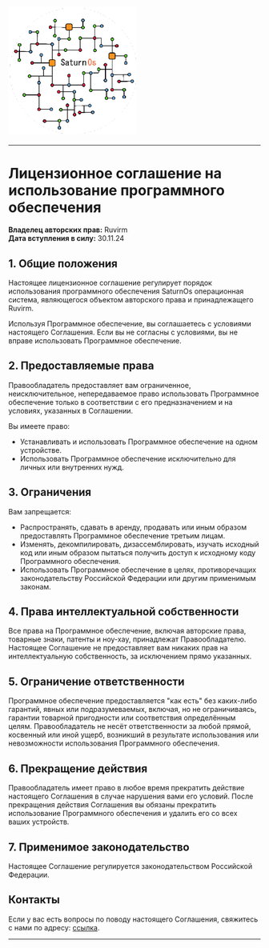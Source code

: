 ### <img src="/icon/SaturnOS.png" alt="icon" width="256">
---
# Лицензионное соглашение на использование программного обеспечения

**Владелец авторских прав:** Ruvirm  
**Дата вступления в силу:** 30.11.24

## 1. Общие положения
Настоящее лицензионное соглашение регулирует порядок использования программного обеспечения SaturnOs операционная система, являющегося объектом авторского права и принадлежащего Ruvirm.

Используя Программное обеспечение, вы соглашаетесь с условиями настоящего Соглашения. Если вы не согласны с условиями, вы не вправе использовать Программное обеспечение.

## 2. Предоставляемые права
Правообладатель предоставляет вам ограниченное, неисключительное, непередаваемое право использовать Программное обеспечение только в соответствии с его предназначением и на условиях, указанных в Соглашении.

Вы имеете право:
- Устанавливать и использовать Программное обеспечение на одном устройстве.
- Использовать Программное обеспечение исключительно для личных или внутренних нужд.

## 3. Ограничения
Вам запрещается:
- Распространять, сдавать в аренду, продавать или иным образом предоставлять Программное обеспечение третьим лицам.
- Изменять, декомпилировать, дизассемблировать, изучать исходный код или иным образом пытаться получить доступ к исходному коду Программного обеспечения.
- Использовать Программное обеспечение в целях, противоречащих законодательству Российской Федерации или другим применимым законам.

## 4. Права интеллектуальной собственности
Все права на Программное обеспечение, включая авторские права, товарные знаки, патенты и ноу-хау, принадлежат Правообладателю. Настоящее Соглашение не предоставляет вам никаких прав на интеллектуальную собственность, за исключением прямо указанных.

## 5. Ограничение ответственности
Программное обеспечение предоставляется "как есть" без каких-либо гарантий, явных или подразумеваемых, включая, но не ограничиваясь, гарантии товарной пригодности или соответствия определённым целям. Правообладатель не несёт ответственности за любой прямой, косвенный или иной ущерб, возникший в результате использования или невозможности использования Программного обеспечения.

## 6. Прекращение действия
Правообладатель имеет право в любое время прекратить действие настоящего Соглашения в случае нарушения вами его условий. После прекращения действия Соглашения вы обязаны прекратить использование Программного обеспечения и удалить его со всех ваших устройств.

## 7. Применимое законодательство
Настоящее Соглашение регулируется законодательством Российской Федерации.

## Контакты
Если у вас есть вопросы по поводу настоящего Соглашения, свяжитесь с нами по адресу: [ссылка](https://t.me/YaroPe1).

---
